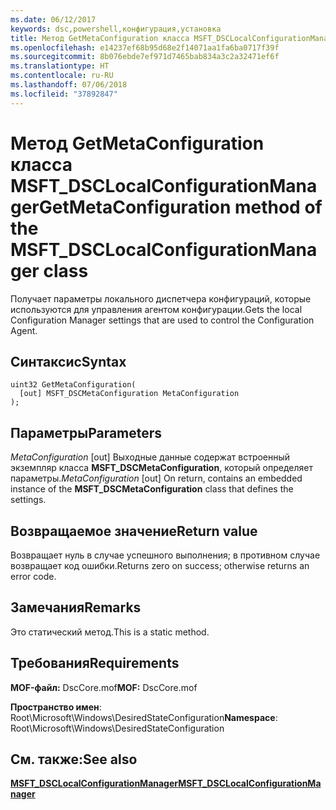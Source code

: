 ```yaml
---
ms.date: 06/12/2017
keywords: dsc,powershell,конфигурация,установка
title: Метод GetMetaConfiguration класса MSFT_DSCLocalConfigurationManager
ms.openlocfilehash: e14237ef68b95d68e2f14071aa1fa6ba0717f39f
ms.sourcegitcommit: 8b076ebde7ef971d7465bab834a3c2a32471ef6f
ms.translationtype: HT
ms.contentlocale: ru-RU
ms.lasthandoff: 07/06/2018
ms.locfileid: "37892847"
---
```

# <a name="getmetaconfiguration-method-of-the-msftdsclocalconfigurationmanager-class"></a><span data-ttu-id="1ed81-103">Метод GetMetaConfiguration класса MSFT_DSCLocalConfigurationManager</span><span class="sxs-lookup"><span data-stu-id="1ed81-103">GetMetaConfiguration method of the MSFT_DSCLocalConfigurationManager class</span></span>

<span data-ttu-id="1ed81-104">Получает параметры локального диспетчера конфигураций, которые используются для управления агентом конфигурации.</span><span class="sxs-lookup"><span data-stu-id="1ed81-104">Gets the local Configuration Manager settings that are used to control the Configuration Agent.</span></span>

## <a name="syntax"></a><span data-ttu-id="1ed81-105">Синтаксис</span><span class="sxs-lookup"><span data-stu-id="1ed81-105">Syntax</span></span>

```mof
uint32 GetMetaConfiguration(
  [out] MSFT_DSCMetaConfiguration MetaConfiguration
);
```

## <a name="parameters"></a><span data-ttu-id="1ed81-106">Параметры</span><span class="sxs-lookup"><span data-stu-id="1ed81-106">Parameters</span></span>

<span data-ttu-id="1ed81-107">*MetaConfiguration* \[out\] Выходные данные содержат встроенный экземпляр класса **MSFT_DSCMetaConfiguration**, который определяет параметры.</span><span class="sxs-lookup"><span data-stu-id="1ed81-107">*MetaConfiguration* \[out\] On return, contains an embedded instance of the **MSFT_DSCMetaConfiguration** class that defines the settings.</span></span>

## <a name="return-value"></a><span data-ttu-id="1ed81-108">Возвращаемое значение</span><span class="sxs-lookup"><span data-stu-id="1ed81-108">Return value</span></span>

<span data-ttu-id="1ed81-109">Возвращает нуль в случае успешного выполнения; в противном случае возвращает код ошибки.</span><span class="sxs-lookup"><span data-stu-id="1ed81-109">Returns zero on success; otherwise returns an error code.</span></span>

## <a name="remarks"></a><span data-ttu-id="1ed81-110">Замечания</span><span class="sxs-lookup"><span data-stu-id="1ed81-110">Remarks</span></span>

<span data-ttu-id="1ed81-111">Это статический метод.</span><span class="sxs-lookup"><span data-stu-id="1ed81-111">This is a static method.</span></span>

## <a name="requirements"></a><span data-ttu-id="1ed81-112">Требования</span><span class="sxs-lookup"><span data-stu-id="1ed81-112">Requirements</span></span>

<span data-ttu-id="1ed81-113">**MOF-файл:** DscCore.mof</span><span class="sxs-lookup"><span data-stu-id="1ed81-113">**MOF:** DscCore.mof</span></span>

<span data-ttu-id="1ed81-114">**Пространство имен**: Root\Microsoft\Windows\DesiredStateConfiguration</span><span class="sxs-lookup"><span data-stu-id="1ed81-114">**Namespace**: Root\Microsoft\Windows\DesiredStateConfiguration</span></span>

## <a name="see-also"></a><span data-ttu-id="1ed81-115">См. также:</span><span class="sxs-lookup"><span data-stu-id="1ed81-115">See also</span></span>

[<span data-ttu-id="1ed81-116">**MSFT_DSCLocalConfigurationManager**</span><span class="sxs-lookup"><span data-stu-id="1ed81-116">**MSFT_DSCLocalConfigurationManager**</span></span>](msft-dsclocalconfigurationmanager.md)